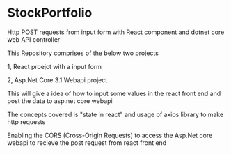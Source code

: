 # StockPortfolio

Http POST requests from input form with React component and dotnet core web API controller

This Repository comprises of the below two projects 

1,  React proejct with a input form

2, Asp.Net Core 3.1 Webapi project


This will give a idea of how to input some values in the react front end and post the data to asp.net core webapi

The concepts covered is  "state in react" and usage of  axios library to make http requests

Enabling the CORS (Cross-Origin Requests) to access the Asp.Net core webapi to recieve the post request from react front end 

